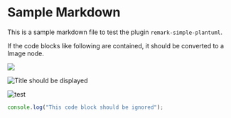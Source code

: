 # Sample Markdown

This is a sample markdown file to test the plugin `remark-simple-plantuml`.

If the code blocks like following are contained, it should be converted to a Image node.

![](https://www.plantuml.com/plantuml/png/oyXCILL8pIqegLJ8JSrDIYtYuahEIImkLWXApKqioWxEp2t8IGt8ISmh2VNrKQZcKW02ROMIeiIyuhJyeboDlFoKL2i5n-0GJJ39LGi0)

![Title should be displayed](https://www.plantuml.com/plantuml/png/oyXCILL8pIqegLJ8JSrDIYtYuihCAqajIajCJbK8AKhCAqxBByfDBLAevb800cs54fYOHbv-IggLWcDmY2QOvAe50000)

![test](https://www.plantuml.com/plantuml/png/SoWkIImgAStDuUNYvGf8p5NGjLDmpCbCJhLISCbNACxFJIt9oCnB1yawfEQb01K20000)

```javascript
console.log("This code block should be ignored");
```
